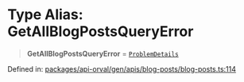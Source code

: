# Type Alias: GetAllBlogPostsQueryError

> **GetAllBlogPostsQueryError** = [`ProblemDetails`](../interfaces/ProblemDetails.md)

Defined in: [packages/api-orval/gen/apis/blog-posts/blog-posts.ts:114](https://github.com/the-inconvenience-store/mono-example/blob/a3e1f4667d455f254c4a536af743fc2dff215781/packages/api-orval/gen/apis/blog-posts/blog-posts.ts#L114)
